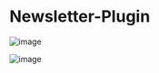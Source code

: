 # Newsletter-Plugin

![image](https://user-images.githubusercontent.com/101784792/201354564-1a1df164-7397-48a4-b9c8-1eaed9eac1f2.png)

![image](https://user-images.githubusercontent.com/101784792/201354710-180578d5-a35a-49bc-a45f-e04efc14b6ba.png)

